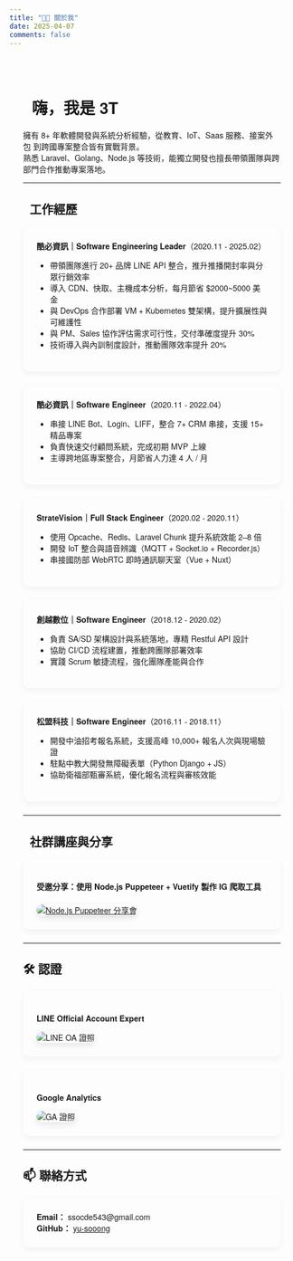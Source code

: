 ```yaml
---
title: "👨‍💻 關於我"
date: 2025-04-07
comments: false
---
```


<style>
.about-wrapper {
  max-width: 880px;
  margin: 0 auto;
  padding: 2rem 1.5rem;
  font-family: "Noto Sans TC", "Helvetica Neue", sans-serif;
}
.about-card {
  background: var(--entry);
  border: 1px solid var(--border);
  border-radius: 12px;
  padding: 1.5rem;
  margin-bottom: 1.5rem;
  box-shadow: 0 4px 12px rgba(0,0,0,0.05);
}
.badge {
  background: var(--code-bg);
  color: var(--primary);
  padding: 0.25rem 0.75rem;
  border-radius: 999px;
  font-size: 0.8rem;
  margin: 0.25rem;
  display: inline-block;
}
</style>

<div class="about-wrapper">

# 👋 嗨，我是 3T

擁有 8+ 年軟體開發與系統分析經驗，從教育、IoT、Saas 服務、接案外包 到跨國專案整合皆有實戰背景。  
熟悉 Laravel、Golang、Node.js 等技術，能獨立開發也擅長帶領團隊與跨部門合作推動專案落地。

---

## 💼 工作經歷

<div class="about-card">
  <strong>酷必資訊｜Software Engineering Leader</strong>（2020.11 - 2025.02）
  <ul>
    <li>帶領團隊進行 20+ 品牌 LINE API 整合，推升推播開封率與分眾行銷效率</li>
    <li>導入 CDN、快取、主機成本分析，每月節省 $2000~5000 美金</li>
    <li>與 DevOps 合作部署 VM + Kubernetes 雙架構，提升擴展性與可維護性</li>
    <li>與 PM、Sales 協作評估需求可行性，交付準確度提升 30%</li>
    <li>技術導入與內訓制度設計，推動團隊效率提升 20%</li>
  </ul>
</div>

<div class="about-card">
  <strong>酷必資訊｜Software Engineer</strong>（2020.11 - 2022.04）
  <ul>
    <li>串接 LINE Bot、Login、LIFF，整合 7+ CRM 串接，支援 15+ 精品專案</li>
    <li>負責快速交付顧問系統，完成初期 MVP 上線</li>
    <li>主導跨地區專案整合，月節省人力達 4 人 / 月</li>
  </ul>
</div>

<div class="about-card">
  <strong>StrateVision｜Full Stack Engineer</strong>（2020.02 - 2020.11）
  <ul>
    <li>使用 Opcache、Redis、Laravel Chunk 提升系統效能 2–8 倍</li>
    <li>開發 IoT 整合與語音辨識（MQTT + Socket.io + Recorder.js）</li>
    <li>串接國防部 WebRTC 即時通訊聊天室（Vue + Nuxt）</li>
  </ul>
</div>

<div class="about-card">
  <strong>創越數位｜Software Engineer</strong>（2018.12 - 2020.02）
  <ul>
    <li>負責 SA/SD 架構設計與系統落地，專精 Restful API 設計</li>
    <li>協助 CI/CD 流程建置，推動跨團隊部署效率</li>
    <li>實踐 Scrum 敏捷流程，強化團隊產能與合作</li>
  </ul>
</div>

<div class="about-card">
  <strong>松盟科技｜Software Engineer</strong>（2016.11 - 2018.11）
  <ul>
    <li>開發中油招考報名系統，支援高峰 10,000+ 報名人次與現場驗證</li>
    <li>駐點中教大開發無障礙表單（Python Django + JS）</li>
    <li>協助衛福部甄審系統，優化報名流程與審核效能</li>
  </ul>
</div>

---

## 🎤 社群講座與分享

<div class="about-card">
  <p><strong>受邀分享：使用 Node.js Puppeteer + Vuetify 製作 IG 爬取工具</strong></p>
  <a href="https://www.facebook.com/events/306357817267539/" target="_blank">
    <img src="/images/cert/puppeteer-talk.png" alt="Node.js Puppeteer 分享會" style="max-width:100%; border-radius:12px; box-shadow:0 4px 12px rgba(0,0,0,0.1); margin-top:0.5rem;">
  </a>
</div>

---

## 🛠 認證

<div class="about-card">
  <p><strong>LINE Official Account Expert</strong></p>
  <img src="/images/cert/line.jpeg" alt="LINE OA 證照" style="max-width:100%; border-radius:12px; box-shadow:0 4px 12px rgba(0,0,0,0.1);">
</div>

<div class="about-card">
  <p><strong>Google Analytics</strong></p>
  <img src="/images/cert/ga.jpeg" alt="GA 證照" style="max-width:100%; border-radius:12px; box-shadow:0 4px 12px rgba(0,0,0,0.1);">
</div>

---

## 📫 聯絡方式

<div class="about-card">
  <strong>Email：</strong> ssocde543@gmail.com  
  <br>
  <strong>GitHub：</strong> <a href="https://github.com/yu-sooong" target="_blank">yu-sooong</a>
</div>

</div>